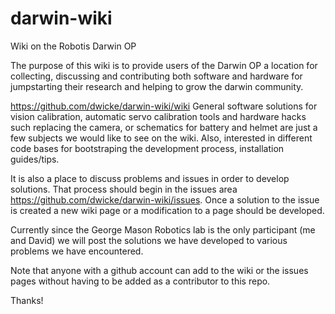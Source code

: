 darwin-wiki
===========

Wiki on the Robotis Darwin OP

The purpose of this wiki is to provide users of the Darwin OP a location for collecting, discussing and contributing both software and hardware for jumpstarting their research and helping to grow the darwin community.

https://github.com/dwicke/darwin-wiki/wiki  General software solutions for vision calibration, automatic servo calibration tools and hardware hacks such replacing the camera, or schematics for battery and helmet are just a few subjects we would like to see on the wiki.  Also, interested in different code bases for bootstraping the development process, installation guides/tips.

It is also a place to discuss problems and issues in order to develop solutions.  That process should begin in the issues area https://github.com/dwicke/darwin-wiki/issues.  Once a solution to the issue is created a new wiki page or a modification to a page should be developed.

Currently since the George Mason Robotics lab is the only participant (me and David) we will post the solutions we have developed to various problems we have encountered.

Note that anyone with a github account can add to the wiki or the issues pages without having to be added as a contributor to this repo.

Thanks!
